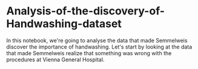 # Analysis-of-the-discovery-of-Handwashing-dataset
In this notebook, we're going to analyse the data that made Semmelweis discover the importance of handwashing. Let's start by looking at the data that made Semmelweis realize that something was wrong with the procedures at Vienna General Hospital.
